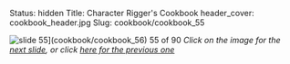 Status: hidden
Title: Character Rigger's Cookbook
header_cover: cookbook_header.jpg
Slug: cookbook/cookbook_55

![slide 55](https://dl.dropboxusercontent.com/u/2977490/presentations/cookbook/img55.jpg)](cookbook/cookbook_56)
55 of 90
_Click on the image for the [next slide](cookbook/cookbook_56), or click [here for the previous one](cookbook/cookbook_54)_
